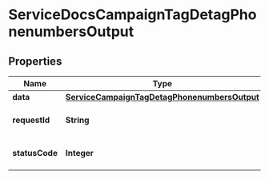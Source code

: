 

# ServiceDocsCampaignTagDetagPhonenumbersOutput

## Properties

Name | Type | Description | Notes
------------ | ------------- | ------------- | -------------
**data** | [**ServiceCampaignTagDetagPhonenumbersOutput**](ServiceCampaignTagDetagPhonenumbersOutput.md) |  |  [optional]
**requestId** | **String** | Unique id for each request |  [optional]
**statusCode** | **Integer** | HTTP response status code |  [optional]




